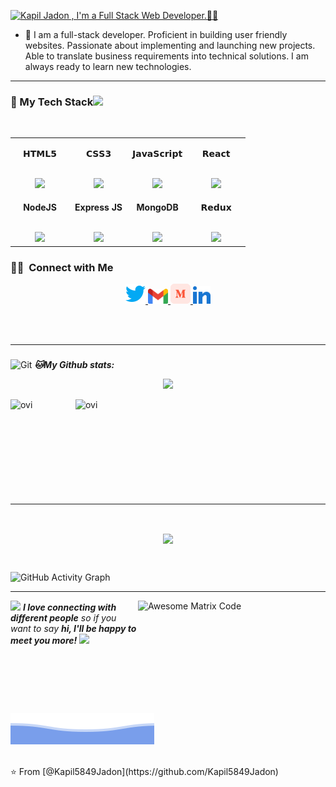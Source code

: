 [![Kapil Jadon , I'm a Full Stack Web Developer.🧑‍💻](https://pimp-my-readme.webapp.io/pimp-my-readme/wavy-banner?subtitle=I%27m%20a%20Full%20Stack%20Web%20Developer.%F0%9F%A7%91%E2%80%8D%F0%9F%92%BB&title=Kapil%20Jadon%20)](https://kapiljadon.com)

- 🌱 I am a full-stack developer. Proficient in building user friendly websites. Passionate about implementing and launching new projects. Able to translate business requirements into technical solutions. I am always ready to learn new technologies.







<!-- - 📝 I write articles on [https://medium.com/@kapiljadon5849](https://medium.com/@kapiljadon5849)

- 📫 How to reach me **contact@kapiljadon5849@gmail.com** -->

<hr />

###  <h3 align="left" border="0"> 🚀 My Tech Stack<img src="https://camo.githubusercontent.com/beb64ff21c883e318e4f5db5231c2ba4175705bea1c9249e82a41ab375db4f75/68747470733a2f2f6d65646961322e67697068792e636f6d2f6d656469612f51737347456d706b79454f684243623765312f67697068792e6769663f6369643d656366303565343761306e336769316266716e74716d6f62386739616964316f796a327772336473336d67373030626c267269643d67697068792e676966" width="35"/></h3>

<br>

<table align="center">

<tbody>

<tr valign="top">

<td width="25%" align="center">

<span>𝗛𝗧𝗠𝗟𝟱</span><br><br>

<img height="64px" src="https://cdn.svgporn.com/logos/html-5.svg">

</td>

<td width="25%" align="center">

<span>𝗖𝗦𝗦𝟯</span><br><br>

<img height="64px" src="https://cdn.svgporn.com/logos/css-3.svg">

</td>

<td width="25%" align="center">

<span>𝗝𝗮𝘃𝗮𝗦𝗰𝗿𝗶𝗽𝘁</span><br><br>

<img height="64px" src="https://cdn.svgporn.com/logos/javascript.svg">

</td>

<td width="25%" align="center">

<span>𝗥𝗲𝗮𝗰𝘁</span><br><br>

<img height="64px" src="https://cdn.svgporn.com/logos/react.svg">

</td>

</tr>

<tr valign="top">

<td width="25%" align="center">

  <span><b>NodeJS</b></span><br><br>

<img height="64px" src="https://cdn.svgporn.com/logos/nodejs.svg">

</td>

<td width="25%" align="center">

<span><b>Express JS</b></span><br><br>

<img height="64px" src="https://miro.medium.com/max/1400/1*Gh3DT2gRHZZDxZy9bI_ixw.png">

</td>

<td width="25%" align="center">

<span><b>MongoDB</b></span><br><br>

<img height="64px" src="https://cdn.svgporn.com/logos/mongodb.svg">

</td>

<td width="25%" align="center">

<span>𝗥𝗲𝗱𝘂𝘅</span><br><br>

<img height="64px" src="https://cdn.svgporn.com/logos/redux.svg">

</td>

<!-- <td width="25%" align="center">

<span>𝗕𝗼𝗼𝘁𝘀𝘁𝗿𝗮𝗽</span><br><br>

<img height="64px" src="https://cdn.svgporn.com/logos/bootstrap.svg">

</td> -->

</tr>

<tr valign="top" style="display:flex;justify-content:space-around;">



<!-- <td width="25%" align="center">

<span>𝗚𝗶𝘁</span><br><br>

<img height="64px" src="https://cdn.svgporn.com/logos/git-icon.svg">

</td>

<td width="25%" align="center">

<span><b>Postman</b></span><br><br>

<img height="64px" src="https://cdn.svgporn.com/logos/postman-icon.svg">

</td>
  
 <td width="25%" align="center">

<span><b>npm</b></span><br><br>

<img height="64px" src="https://cdn.svgporn.com/logos/npm-icon.svg">

</td>

</tr> -->

</tbody>

</table>

### 🤝🏻 &nbsp;Connect with Me
<!-- <p align="center">
  <a href="https://www.linkedin.com/in/kapil-jadon/"><img src="https://img.shields.io/badge/Linkdin-0077B5?style=flat&logo=linkedin&logoColor=white"/></a>
  <a href="mailto:kapiljadon5849@gmail.com"><img src="https://img.shields.io/badge/-Mail-D14836?style=flat&logo=Gmail&logoColor=white"/></a>
  <a href="https://twitter.com/KapilJa16839898"><img src="https://img.shields.io/badge/-Twitter-E4405F?style=flat&logo=Twitter&logoColor=white"/></a>
</p> -->
<!-- <img src="https://media.giphy.com/media/iY8CRBdQXODJSCERIr/giphy.gif" width="30px">&nbsp;**Connect with me ....** 
<img src='https://raw.githubusercontent.com/ShahriarShafin/ShahriarShafin/main/Assets/handshake.gif' width="70px"> -->


<p align="center">
   <a href="https://twitter.com/KapilJa16839898">
    <img src="https://raw.githubusercontent.com/shivam-singh-au17/shivam-singh-au17/5604a09025392c73fc35b8589807b82c3b585d17/Images/twitter.svg" width="32px" margin="3px" />
  </a>
  <a href="mailto:kapiljadon5849@gmail.com">
    <img src="https://github.com/shivam-singh-au17/shivam-singh-au17/blob/main/Images/mail.png?raw=true" width="32px" margin="3px" />
  </a>
 <a href="https://medium.com/@kapiljadon5849">
    <img src="https://raw.githubusercontent.com/shivam-singh-au17/shivam-singh-au17/5604a09025392c73fc35b8589807b82c3b585d17/Images/medium.svg" width="32px" margin="3px" />
  </a>
  <a href="https://www.linkedin.com/in/kapil-jadon/">
    <img src="https://raw.githubusercontent.com/shivam-singh-au17/shivam-singh-au17/5604a09025392c73fc35b8589807b82c3b585d17/Images/linked-in-alt.svg" width="28px" margin="3px" />
  </a>
  <!-- <a href="https://leetcode.com/monumishra326/">
    <img align="left" src="https://github.com/shivam-singh-au17/shivam-singh-au17/blob/main/Images/leetcode.png?raw=true" width="24px"  />
  </a> -->
</p>
<br><br/> 
<!-- <img src="https://media.giphy.com/media/LnQjpWaON8nhr21vNW/giphy.gif" width="60"> <em><b>I love connecting with different people</b> so if you want to say <b>hi, I'll be happy to meet you more!</b> 🙂</em> -->

---
###  <p align="left">
<img src="https://media.giphy.com/media/W5eoZHPpUx9sapR0eu/giphy.gif" width="30px" alt="Git"/>&nbsp;<i><b>🐱My Github stats:</b></i> 
</p> 
<!-- <div align="center"><img src="https://github-readme-stats.vercel.app/api?username=Kapil5849Jadon&show_icons=true&count_private=true&hide_border=true" align="center" /></div>   -->

<p align="center" >
<img src="http://github-readme-streak-stats.herokuapp.com?user=Kapil5849Jadon&theme=dark&hide_border=true&date_format=j%20M%5B%20Y%5D&fire=DD2727"  />
</p>
 
<p>
<a href="https://github.com/Kapil5849Jadon"><span>
<img align="left" src="https://github-readme-stats.vercel.app/api/top-langs?username=Kapil5849Jadon&show_icons=true&locale=en&layout=compact&theme=chartreuse-dark" alt="ovi"/>
<img align="right" src="https://github-readme-stats.vercel.app/api?username=Kapil5849Jadon&show_icons=true&locale=en&theme=chartreuse-dark" alt="ovi" width="400px"/>
</span></a> </p>

<br/><br/><br/><br/><br/><br/><br/><br/><br/>
<hr clear="both">
 <br/>
<p align="center">
<a href="https://github.com/Kapil5849Jadon"><span>
<img align="center" src="https://github-profile-summary-cards.vercel.app/api/cards/profile-details?username=Kapil5849Jadon&theme=dracula" />
</span></a> </p>

 <br/>
 
![GitHub Activity Graph](https://activity-graph.herokuapp.com/graph?username=Kapil5849Jadon&bg_color=000000&color=4fff67&line=4fff67&point=ffffff&area=true&hide_border=true) 


<hr clear="both">

<img src = 'https://github.com/MarikIshtar007/MarikIshtar007/blob/master/images/matrix.gif' alt = 'Awesome Matrix Code' align='right' height=180px width="300px"/>

<img src="https://media.giphy.com/media/LnQjpWaON8nhr21vNW/giphy.gif" width="60"> <em><b>*I love connecting with different people</b> so if you want to say <b>hi, I'll be happy to meet you more!*</b></em> <img src="https://media.giphy.com/media/7j2hfyeVcDtf2/giphy.gif" width="50" />
  
![](https://github.com/amandewatnitrr/amandewatnitrr/blob/main/imgs/bottom_header.svg)


<br/> 
⭐️ From [@Kapil5849Jadon](https://github.com/Kapil5849Jadon)
<!-- {"mode":"full","isActive":false} -->

